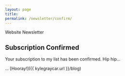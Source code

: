 ```yaml
---
layout: page
title:
permalink: /newsletter/confirm/
---
```


Website Newsletter

Subscription Confirmed
---

Your subscription to my list has been confirmed. Hip hip...

... [Hooray!]({{ kylegraycar.url }}/blog)